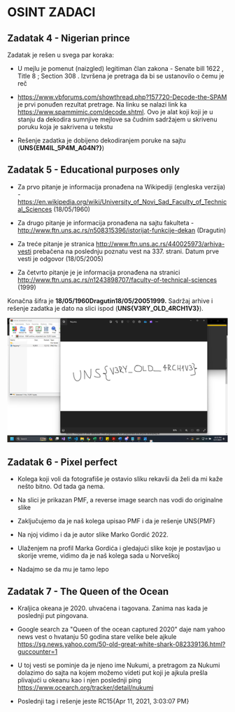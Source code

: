 # OSINT ZADACI

## Zadatak 4 - Nigerian prince

Zadatak je rešen u svega par koraka:

-   U mejlu je pomenut (naizgled) legitiman član zakona - Senate bill
    1622 , Title 8 ; Section 308 . Izvršena je pretraga da bi se
    ustanovilo o čemu je reč

-   <https://www.vbforums.com/showthread.php?157720-Decode-the-SPAM> je
    prvi ponuđen rezultat pretrage. Na linku se nalazi link ka
    <https://www.spammimic.com/decode.shtml>. Ovo je alat koji koji je u
    stanju da dekodira sumnjive mejlove sa čudnim sadržajem u skrivenu
    poruku koja je sakrivena u tekstu

-   Rešenje zadatka je dobijeno dekodiranjem poruke na sajtu
    (**UNS{EM4IL_5P4M_AG4N?}**)

## Zadatak 5 - Educational purposes only

-   Za prvo pitanje je informacija pronađena na Wikipediji (engleska
    verzija)
    -<https://en.wikipedia.org/wiki/University_of_Novi_Sad_Faculty_of_Technical_Sciences>
    (18/05/1960)

-   Za drugo pitanje je informacija pronađena na sajtu fakulteta -
    <http://www.ftn.uns.ac.rs/n508315396/istorijat-funkcije-dekan>
    (Dragutin)

-   Za treće pitanje je stranica
    <http://www.ftn.uns.ac.rs/440025973/arhiva-vesti> prebačena na
    poslednju poznatu vest na 337. strani. Datum prve vesti je odgovor
    (18/05/2005)

-   Za četvrto pitanje je je informacija pronađena na stranici
    <http://www.ftn.uns.ac.rs/n1243898707/faculty-of-technical-sciences>
    (1999)

Konačna šifra je **18/05/1960Dragutin18/05/20051999.** Sadržaj arhive i
rešenje zadatka je dato na slici ispod (**UNS{V3RY_OLD_4RCH1V3}**).

![](gotu.png)

## Zadatak 6 - Pixel perfect

-   Kolega koji voli da fotografiše je ostavio sliku rekavši da želi da mi kaže nešto bitno. Od tada ga nema.

-   Na slici je prikazan PMF, a reverse image search nas vodi do originalne slike

-   Zaključujemo da je naš kolega upisao PMF i da je rešenje UNS{PMF}

-   Na njoj vidimo i da je autor slike Marko Gordić 2022.

-   Ulaženjem na profil Marka Gordića i gledajući slike koje je postavljao u skorije vreme, vidimo da je naš kolega sada u Norveškoj

-   Nadajmo se da mu je tamo lepo

## Zadatak 7 - The Queen of the Ocean

-   Kraljica okeana je 2020. uhvaćena i tagovana. Zanima nas kada je poslednji put pingovana.

-   Google search za "Queen of the ocean captured 2020" daje nam yahoo news vest o hvatanju 50 godina stare velike bele ajkule <https://sg.news.yahoo.com/50-old-great-white-shark-082339136.html?guccounter=1>

-   U toj vesti se pominje da je njeno ime Nukumi, a pretragom za Nukumi dolazimo do sajta na kojem možemo videti put koji je ajkula prešla plivajući u okeanu kao i njen poslednji ping <https://www.ocearch.org/tracker/detail/nukumi> 

-   Poslednji tag i rešenje jeste RC15{Apr 11, 2021, 3:03:07 PM}
